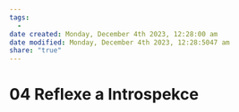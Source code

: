 ```yaml
---
tags:
  - 
date created: Monday, December 4th 2023, 12:28:00 am
date modified: Monday, December 4th 2023, 12:28:5047 am
share: "true"
---
```


# 04 Reflexe a Introspekce